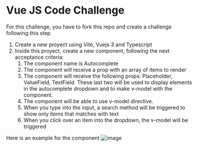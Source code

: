 # Vue JS Code Challenge

For this challenge, you have to fork this repo and create a challenge following this step
1. Create a new proyect using Vite, Vuejs 3 and Typescript
2. Inside this proyect, create a new component, following the next acceptance criteria:
    1. The component name is Autocomplete
    2. The component will receive a prop with an array of items to render
    3. The component will receive the following props: Placeholder, ValueField, TextField. These last two will be used to display elements in the autocomplete dropdown and to make v-model with the component.
    4. The component will be able to use v-model directive.
    5. When you type into the input, a search method will be triggered to show only items that matches with text
    6. When you click over an item into the dropdown, the v-model will be triggered
    
Here is an example for the component
![image](https://user-images.githubusercontent.com/32050436/191541018-6612f250-6682-42aa-b185-1ddf3c3a016c.png)
